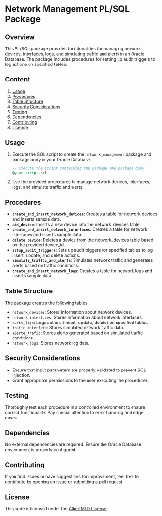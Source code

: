 # Network Management PL/SQL Package

## Overview

This PL/SQL package provides functionalities for managing network devices, interfaces, logs, and simulating traffic and alerts in an Oracle Database. The package includes procedures for setting up audit triggers to log actions on specified tables.

## Content

1. [Usage](#usage)
2. [Procedures](#procedures)
3. [Table Structure](#table-structure)
4. [Security Considerations](#security-considerations)
5. [Testing](#testing)
6. [Dependencies](#dependencies)
7. [Contributing](#contributing)
8. [License](#license)

## Usage

1. Execute the SQL script to create the `network_management` package and package body in your Oracle Database.

    ```sql
    -- Execute the script containing the package and package body
    @your_script.sql
    ```

2. Use the provided procedures to manage network devices, interfaces, logs, and simulate traffic and alerts.

## Procedures

- **`create_and_insert_network_devices`**: Creates a table for network devices and inserts sample data.
- **`add_device`**: Inserts a new device into the network_devices table.
- **`create_and_insert_network_interfaces`**: Creates a table for network interfaces and inserts sample data.
- **`delete_device`**: Deletes a device from the network_devices table based on the provided device_id.
- **`setup_audit_triggers`**: Sets up audit triggers for specified tables to log insert, update, and delete actions.
- **`simulate_traffic_and_alerts`**: Simulates network traffic and generates alerts based on traffic conditions.
- **`create_and_insert_network_logs`**: Creates a table for network logs and inserts sample data.

## Table Structure

The package creates the following tables:

- `network_devices`: Stores information about network devices.
- `network_interfaces`: Stores information about network interfaces.
- `audit_logs`: Logs actions (insert, update, delete) on specified tables.
- `trafic_interfete`: Stores simulated network traffic data.
- `alerte_trafic`: Stores alerts generated based on simulated traffic conditions.
- `network_logs`: Stores network log data.

## Security Considerations

- Ensure that input parameters are properly validated to prevent SQL injection.
- Grant appropriate permissions to the user executing the procedures.

## Testing

Thoroughly test each procedure in a controlled environment to ensure correct functionality. Pay special attention to error handling and edge cases.

## Dependencies

No external dependencies are required. Ensure the Oracle Database environment is properly configured.

## Contributing

If you find issues or have suggestions for improvement, feel free to contribute by opening an issue or submitting a pull request.

## License

This code is licensed under the [AlbertMLD License](LICENSE).
